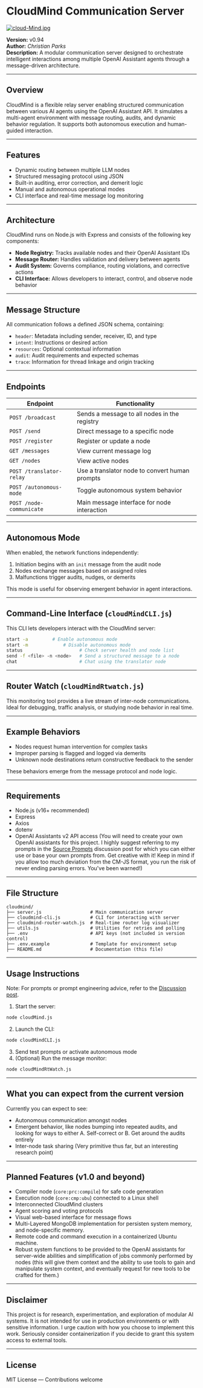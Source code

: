 # CloudMind Communication Server
[![cloud-Mind.jpg](https://i.postimg.cc/XvWT0BfW/cloud-Mind.jpg)](https://postimg.cc/CRvvG1rr)

**Version:** v0.94  
**Author:** *Christian Parks*  
**Description:** A modular communication server designed to orchestrate intelligent interactions among multiple OpenAI Assistant agents through a message-driven architecture.

---

## Overview
CloudMind is a flexible relay server enabling structured communication between various AI agents using the OpenAI Assistant API. It simulates a multi-agent environment with message routing, audits, and dynamic behavior regulation. It supports both autonomous execution and human-guided interaction.

---

## Features
- Dynamic routing between multiple LLM nodes
- Structured messaging protocol using JSON
- Built-in auditing, error correction, and demerit logic
- Manual and autonomous operational modes
- CLI interface and real-time message log monitoring

---

## Architecture
CloudMind runs on Node.js with Express and consists of the following key components:

- **Node Registry:** Tracks available nodes and their OpenAI Assistant IDs
- **Message Router:** Handles validation and delivery between agents
- **Audit System:** Governs compliance, routing violations, and corrective actions
- **CLI Interface:** Allows developers to interact, control, and observe node behavior

---

## Message Structure
All communication follows a defined JSON schema, containing:
- `header`: Metadata including sender, receiver, ID, and type
- `intent`: Instructions or desired action
- `resources`: Optional contextual information
- `audit`: Audit requirements and expected schemas
- `trace`: Information for thread linkage and origin tracking

---

## Endpoints
| Endpoint                  | Functionality                                  |
|--------------------------|-----------------------------------------------|
| `POST /broadcast`        | Sends a message to all nodes in the registry  |
| `POST /send`             | Direct message to a specific node             |
| `POST /register`         | Register or update a node                     |
| `GET /messages`          | View current message log                      |
| `GET /nodes`             | View active nodes                             |
| `POST /translator-relay` | Use a translator node to convert human prompts|
| `POST /autonomous-mode`  | Toggle autonomous system behavior             |
| `POST /node-communicate` | Main message interface for node interaction   |

---

## Autonomous Mode
When enabled, the network functions independently:
1. Initiation begins with an `init` message from the audit node
2. Nodes exchange messages based on assigned roles
3. Malfunctions trigger audits, nudges, or demerits

This mode is useful for observing emergent behavior in agent interactions.

---

## Command-Line Interface (`cloudMindCLI.js`)
This CLI lets developers interact with the CloudMind server:
```bash
start -a         # Enable autonomous mode
start -m             # Disable autonomous mode
status                     # Check server health and node list
send -f <file> -n <node>   # Send a structured message to a node
chat                       # Chat using the translator node
```

---

## Router Watch (`cloudMindRtwatch.js`)
This monitoring tool provides a live stream of inter-node communications. 
Ideal for debugging, traffic analysis, or studying node behavior in real time.

---

## Example Behaviors
- Nodes request human intervention for complex tasks
- Improper parsing is flagged and logged via demerits
- Unknown node destinations return constructive feedback to the sender

These behaviors emerge from the message protocol and node logic.

---

## Requirements
- Node.js (v16+ recommended)
- Express
- Axios
- dotenv
- OpenAI Assistants v2 API access (You will need to create your own OpenAI assistants for this project. I highly suggest referring to my prompts in the <a href="https://github.com/CP-1998/cloudMind/discussions/2">Source Prompts</a> discussion post for which you can either use or base your own prompts from. Get creative with it! Keep in mind if you allow too much deviation from the CM-JS format, you run the risk of never ending parsing errors. You've been warned!)

---

## File Structure
```
cloudmind/
├── server.js                  # Main communication server
├── cloudmind-cli.js           # CLI for interacting with server
├── cloudmind-router-watch.js  # Real-time router log visualizer
├── utils.js                   # Utilities for retries and polling
├── .env                       # API keys (not included in version control)
├── .env.example               # Template for environment setup
├── README.md                  # Documentation (this file)
```

---

## Usage Instructions
Note: For prompts or prompt engineering advice, refer to the <a href="https://github.com/CP-1998/cloudMind/discussions/2">Discussion post</a>.

1. Start the server:
```bash
node cloudMind.js
```
2. Launch the CLI:
```bash
node cloudMindCLI.js
```
3. Send test prompts or activate autonomous mode
4. (Optional) Run the message monitor:
```bash
node cloudMindRtWatch.js
```

---
## What you can expect from the current version
Currently you can expect to see:
- Autonomous communication amongst nodes
- Emergent behavior, like nodes bumping into repeated audits, and looking for ways to either A. Self-correct or B. Get around the audits entirely
- Inter-node task sharing (Very primitive thus far, but an interesting research point)
---

## Planned Features (v1.0 and beyond)
- Compiler node (`core:prc:compile`) for safe code generation
- Execution node (`core:cmp:ubu`) connected to a Linux shell
- Interconnected CloudMind clusters
- Agent scoring and voting protocols
- Visual web-based interface for message flows
- Multi-Layered MongoDB implementation for persisten system memory, and node-specific memory.
- Remote code and command execution in a containerized Ubuntu machine.
- Robust system functions to be provided to the OpenAI assistants for server-wide abilities and simplification of jobs commonly performed by nodes (this will give them context and the ability to use tools to gain and manipulate system context, and eventually request for new tools to be crafted for them.)

---

## Disclaimer
This project is for research, experimentation, and exploration of modular AI systems. It is not intended for use in production environments or with sensitive information. I urge caution with how you choose to
implement this work. Seriously consider containerization if you decide to grant this system access to external tools.

---

## License
MIT License — Contributions welcome

